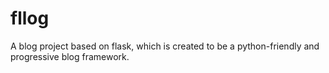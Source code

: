 # fllog
A blog project based on flask, which is created to be a python-friendly and progressive blog framework.
